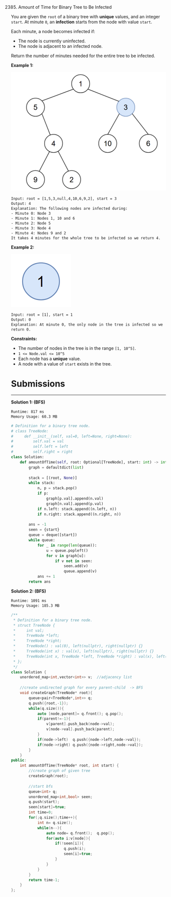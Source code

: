 2385. Amount of Time for Binary Tree to Be Infected

You are given the `root` of a binary tree with **unique** values, and an integer `start`. At minute `0`, an **infection** starts from the node with value `start`.

Each minute, a node becomes infected if:

* The node is currently uninfected.
* The node is adjacent to an infected node.

Return the number of minutes needed for the entire tree to be infected.

 

**Example 1:**

![2385_image-20220625231744-1.png](img/2385_image-20220625231744-1.png)
```
Input: root = [1,5,3,null,4,10,6,9,2], start = 3
Output: 4
Explanation: The following nodes are infected during:
- Minute 0: Node 3
- Minute 1: Nodes 1, 10 and 6
- Minute 2: Node 5
- Minute 3: Node 4
- Minute 4: Nodes 9 and 2
It takes 4 minutes for the whole tree to be infected so we return 4.
```

**Example 2:**

![2385_image-20220625231812-2.png](img/2385_image-20220625231812-2.png)
```
Input: root = [1], start = 1
Output: 0
Explanation: At minute 0, the only node in the tree is infected so we return 0.
```

**Constraints:**

* The number of nodes in the tree is in the range `[1, 10^5]`.
* `1 <= Node.val <= 10^5`
* Each node has a **unique** value.
* A node with a value of `start` exists in the tree.

# Submissions
---
**Solution 1: (BFS)**
```
Runtime: 817 ms
Memory Usage: 60.3 MB
```
```python
# Definition for a binary tree node.
# class TreeNode:
#     def __init__(self, val=0, left=None, right=None):
#         self.val = val
#         self.left = left
#         self.right = right
class Solution:
    def amountOfTime(self, root: Optional[TreeNode], start: int) -> int:
        graph = defaultdict(list)
        
        stack = [(root, None)]
        while stack: 
            n, p = stack.pop()
            if p: 
                graph[p.val].append(n.val)
                graph[n.val].append(p.val)
            if n.left: stack.append((n.left, n))
            if n.right: stack.append((n.right, n))
        
        ans = -1
        seen = {start}
        queue = deque([start])
        while queue: 
            for _ in range(len(queue)): 
                u = queue.popleft()
                for v in graph[u]: 
                    if v not in seen: 
                        seen.add(v)
                        queue.append(v)
            ans += 1
        return ans
```

**Solution 2: (BFS)**
```
Runtime: 1091 ms
Memory Usage: 185.3 MB
```
```c++
/**
 * Definition for a binary tree node.
 * struct TreeNode {
 *     int val;
 *     TreeNode *left;
 *     TreeNode *right;
 *     TreeNode() : val(0), left(nullptr), right(nullptr) {}
 *     TreeNode(int x) : val(x), left(nullptr), right(nullptr) {}
 *     TreeNode(int x, TreeNode *left, TreeNode *right) : val(x), left(left), right(right) {}
 * };
 */
class Solution {
    unordered_map<int,vector<int>> v;  //adjacency list

    //create undirected graph for every parent-child  -> BFS
    void createGraph(TreeNode* root){
        queue<pair<TreeNode*,int>> q;
        q.push({root,-1});
        while(q.size()){
            auto [node,parent]= q.front(); q.pop();
            if(parent!=-1){
                v[parent].push_back(node->val);
                v[node->val].push_back(parent);
            }
            if(node->left)  q.push({node->left,node->val});
            if(node->right) q.push({node->right,node->val});
        }   
    }
public:
    int amountOfTime(TreeNode* root, int start) {
        //create graph of given tree
        createGraph(root);

        //start bfs
        queue<int> q;
        unordered_map<int,bool> seen;
        q.push(start);
        seen[start]=true;
        int time=0;
        for(;q.size();time++){
            int n= q.size();
            while(n--){
                auto node= q.front();  q.pop();
                for(auto i:v[node]){
                    if(!seen[i]){
                        q.push(i);
                        seen[i]=true;
                    }
                }
            }
        }
        return time-1;
    }
};
```
